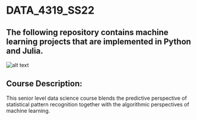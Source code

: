 # DATA_4319_SS22

## The following repository contains machine learning projects that are implemented in Python and Julia. 

![alt text](https://www.google.com/imgres?imgurl=https%3A%2F%2Fapi.careers.fresenius.com%2Fimages%2F3f954fb3-1138-4065-8265-df8ce80066a1&imgrefurl=https%3A%2F%2Fkarriere.fresenius.de%2Fen-US%2Fdigital-careers%2Ffocus-on-data-science&tbnid=erDKE4XtI-UXqM&vet=12ahUKEwiD6Z206933AhWLB50JHUT4A5IQMygcegUIARCUAg..i&docid=1UUtwpCTcdoYzM&w=2880&h=960&q=data%20science&ved=2ahUKEwiD6Z206933AhWLB50JHUT4A5IQMygcegUIARCUAg)

## Course Description:
This senior level data science course blends the predictive perspective of statistical pattern recognition together with the algorithmic perspectives of machine learning.
